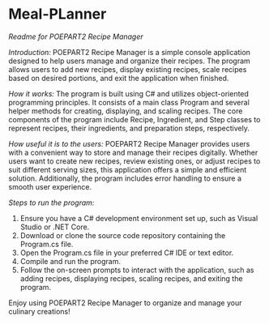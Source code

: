 # Meal-PLanner
*Readme for POEPART2 Recipe Manager*

*Introduction:*
POEPART2 Recipe Manager is a simple console application designed to help users manage and organize their recipes. The program allows users to add new recipes, display existing recipes, scale recipes based on desired portions, and exit the application when finished.

*How it works:*
The program is built using C# and utilizes object-oriented programming principles. It consists of a main class Program and several helper methods for creating, displaying, and scaling recipes. The core components of the program include Recipe, Ingredient, and Step classes to represent recipes, their ingredients, and preparation steps, respectively.

*How useful it is to the users:*
POEPART2 Recipe Manager provides users with a convenient way to store and manage their recipes digitally. Whether users want to create new recipes, review existing ones, or adjust recipes to suit different serving sizes, this application offers a simple and efficient solution. Additionally, the program includes error handling to ensure a smooth user experience.

*Steps to run the program:*
1. Ensure you have a C# development environment set up, such as Visual Studio or .NET Core.
2. Download or clone the source code repository containing the Program.cs file.
3. Open the Program.cs file in your preferred C# IDE or text editor.
4. Compile and run the program.
5. Follow the on-screen prompts to interact with the application, such as adding recipes, displaying recipes, scaling recipes, and exiting the program.

Enjoy using POEPART2 Recipe Manager to organize and manage your culinary creations!
